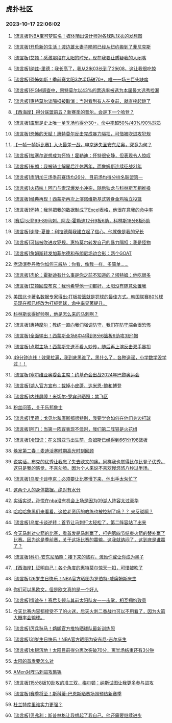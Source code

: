 ## 虎扑社区 
### 2023-10-17 22:06:02

1. [[流言板]NBA宝可梦联名！媒体晒出设计师对各球队球衣的发想图](https://bbs.hupu.com/62517878.html)

2. [[流言板]开启新的生活！渡边雄太妻子晒照已经从纽约搬到了菲尼克斯](https://bbs.hupu.com/62515925.html)

3. [[流言板]艾顿：感激那段在太阳的时光，现在我要让质疑我的人闭嘴](https://bbs.hupu.com/62517713.html)

4. [[流言板]纳兹-里德：我长高了，我从2米03长到了2米08，这让我很吃惊](https://bbs.hupu.com/62516649.html)

5. [[流言板]恐怖如斯！季前赛太阳3次半场破70+，唯一一场三巨头缺席](https://bbs.hupu.com/62513205.html)

6. [[流言板]在GM调查中，惠特莫尔以43%的票选率被选为本届最大选秀捡漏](https://bbs.hupu.com/62512847.html)

7. [[流言板]惠特莫尔谈隔扣被取消：当时看到有人在身前，就直接起跳了](https://bbs.hupu.com/62514579.html)

8. [【西海岸】得分联盟前五？新赛季的普尔，会是下一个哈登？](https://bbs.hupu.com/62513715.html)

9. [[流言板]库里是史上唯一单季场均得分30+，命中率超50%/40%/90%球员](https://bbs.hupu.com/62512746.html)

10. [[流言板]恐怖的天赋！惠特莫尔反击完成暴力隔扣，可惜被吹进攻犯规](https://bbs.hupu.com/62510721.html)

11. [【一帧一帧拆比赛】入火最差一战，申京迷失圣安东尼奥，究竟为何？](https://bbs.hupu.com/62516023.html)

12. [[流言板]拉塞尔说想成为怀特！霍勒迪：怀特很安静，但表现令人惊叹](https://bbs.hupu.com/62516016.html)

13. [[流言板]布朗：我被骑士解雇后连休两年，而詹姆斯连续征战21年](https://bbs.hupu.com/62514283.html)

14. [[流言板]库明加三场季前赛场均26分，目前场均得分排名联盟第一](https://bbs.hupu.com/62519023.html)

15. [[流言板]火药味！阿门与索汉爆发小冲突，随后狄龙与科林斯互相推搡](https://bbs.hupu.com/62510939.html)

16. [[流言板]经典再现！西蒙斯再次上演诺维斯基式转身金鸡独立投篮](https://bbs.hupu.com/62511058.html)

17. [[流言板]怀特：我爸把我的数据制成了Excel表格，他很在意我的命中率](https://bbs.hupu.com/62512862.html)

18. [[赛后]火箭99-89马刺，阿龙-霍勒迪12分9板6助，科林斯18分8板5助](https://bbs.hupu.com/62512223.html)

19. [[流言板]谢登-夏普：利拉德帮我建立起了信心，他就像是我的兄长](https://bbs.hupu.com/62517575.html)

20. [[流言板]可惜被吹进攻犯规，惠特莫尔转发自己的暴力隔扣：我是怪物](https://bbs.hupu.com/62513746.html)

21. [[流言板]詹姆斯转发加菲尔德和布朗尼场边合影：两个GOAT](https://bbs.hupu.com/62510489.html)

22. [老流氓乔丹教你如何三威胁：你看，像我一样，多简单……](https://bbs.hupu.com/62510251.html)

23. [[流言板]杰伦：霍勒迪有什么事是你之前不知道的？塔特姆：他吃很多](https://bbs.hupu.com/62518007.html)

24. [[流言板]艾顿回应布克：我也希望他一切都好，太阳没有随意处置我](https://bbs.hupu.com/62517450.html)

25. [美国北卡著名数据专家得出:打板投篮就是罚球的最佳方式。韩国联赛80%球员现在都已经改为打板罚球，命中率显著提升。](https://bbs.hupu.com/62517797.html)

26. [科林斯长得好帅啊，他是怎么来的马刺啊？](https://bbs.hupu.com/62518665.html)

27. [[流言板]惠特摩尔：教练一直向我们强调防守，我们在防守端会很恐怖](https://bbs.hupu.com/62518788.html)

28. [[流言板]全面输出！西蒙斯全场8中4得到8分6篮板9助攻3断1帽](https://bbs.hupu.com/62511838.html)

29. [[流言板]点燃主场！西蒙斯先送不看人妙传，随后再上演反击双手暴扣](https://bbs.hupu.com/62511515.html)

30. [49分钟连线！效果拉满，我到底黑谁了，黑什么了，各种造谣，小学数学没学过！！](https://bbs.hupu.com/62517824.html)

31. [[流言板]塞尔维亚奥委会主席：约基奇会出战2024年巴黎奥运会](https://bbs.hupu.com/62509970.html)

32. [[流言板]湖人官方宣布：裁掉小皮蓬，达米恩-鲍和博登](https://bbs.hupu.com/62510085.html)

33. [[流言板]内线屏障！米切尔-罗宾逊晒照：禁飞区️](https://bbs.hupu.com/62518049.html)

34. [粉丝问答，关于乐邦詹士](https://bbs.hupu.com/62518641.html)

35. [[流言板]里德：戈贝尔和唐斯都很特别，我要学会如何在他们身边打球](https://bbs.hupu.com/62517680.html)

36. [[流言板]阿门：当第一阵容表现不佳时，我们第二阵容是火花组](https://bbs.hupu.com/62518690.html)

37. [[流言板]冷知识：在文班亚马出生前，詹姆斯已经得到661分198篮板](https://bbs.hupu.com/62510248.html)

38. [焕发第二春！麦迪活塞时期高光时刻回顾](https://bbs.hupu.com/62517635.html)

39. [说实话，布克的优秀让我忘了失去欧文的痛。同样我也觉得比尔比登子优秀。这只是我的感觉，不喜勿喷。因为个人来说不喜欢慢悠悠八秒过半场。](https://bbs.hupu.com/62518718.html)

40. [[流言板]乌度卡谈申京：必须要让比赛慢下来，他出手太匆忙了](https://bbs.hupu.com/62514462.html)

41. [这两个人的身体数据，绝对有水分](https://bbs.hupu.com/62517812.html)

42. [实话实说，孙悦在nba没有机会上场是因为09湖人阵容太过豪华](https://bbs.hupu.com/62518526.html)

43. [哈哈哈詹黑们来看看，这位老资历的教练也被控制了吗？？ 来反驳啊？](https://bbs.hupu.com/62518851.html)

44. [[流言板]乌度卡谈逆转：首节让马刺打太轻松了，第二阵容站了出来](https://bbs.hupu.com/62518630.html)

45. [今天马刺对火箭的比赛，看首发是马刺赢了，打完第四节结束火箭的替补赢了比赛。因为这是季前赛，关于这场比赛的赢输，这我就纳闷了，这到底是谁赢了？](https://bbs.hupu.com/62518223.html)

46. [[流言板]科尔-安东尼晒照：接下来的旅程，激励你或让你成为黑子](https://bbs.hupu.com/62518158.html)

47. [【西海岸】证明自己！各个角度的惠特莫尔惊天一扣，可惜被吹了](https://bbs.hupu.com/62511709.html)

48. [[流言板]26岁生日快乐！NBA官方晒图为罗伯特-威廉姆斯庆生](https://bbs.hupu.com/62518754.html)

49. [你们可以黑欧文，但是欧文真的是一个好人](https://bbs.hupu.com/62517643.html)

50. [[流言板]情谊在！赛后艾顿与其前太阳队友一一击掌，相互拥抱致意](https://bbs.hupu.com/62514174.html)

51. [今天比赛内容都接受不了的火迷，后天火刺二番战也可以不用看了，因为火箭大概率会输球。](https://bbs.hupu.com/62518452.html)

52. [[流言板]厉兵秣马！鹈鹕官方推特晒球队最新训练照](https://bbs.hupu.com/62518367.html)

53. [[流言板]31岁生日快乐！NBA官方晒图为安东尼-吉尔庆生](https://bbs.hupu.com/62518405.html)

54. [[流言板]水银泻地！太阳目前得分再次突破70分，离半场结束还有3分钟](https://bbs.hupu.com/62512941.html)

55. [太阳的首发要怎么对](https://bbs.hupu.com/62518767.html)

56. [AMen对阵马刺进攻集锦](https://bbs.hupu.com/62515501.html)

57. [[流言板]15分8板10助攻的准三双，梅尔顿：纳斯试图让我更多参与进攻](https://bbs.hupu.com/62518950.html)

58. [[流言板]赛季将至！斯科蒂-巴恩斯晒赛场照预热新赛季](https://bbs.hupu.com/62518184.html)

59. [杜兰特库里谁实力更强？](https://bbs.hupu.com/62516270.html)

60. [[流言板]贝弗利：斯普林格让我想起了我自己，他还需要继续进步](https://bbs.hupu.com/62518881.html)


